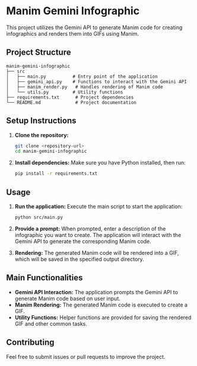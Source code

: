 # Manim Gemini Infographic

This project utilizes the Gemini API to generate Manim code for creating infographics and renders them into GIFs using Manim.

## Project Structure

```
manim-gemini-infographic
├── src
│   ├── main.py          # Entry point of the application
│   ├── gemini_api.py    # Functions to interact with the Gemini API
│   ├── manim_render.py   # Handles rendering of Manim code
│   └── utils.py         # Utility functions
├── requirements.txt      # Project dependencies
└── README.md             # Project documentation
```

## Setup Instructions

1. **Clone the repository:**
   ```bash
   git clone <repository-url>
   cd manim-gemini-infographic
   ```

2. **Install dependencies:**
   Make sure you have Python installed, then run:
   ```bash
   pip install -r requirements.txt
   ```

## Usage

1. **Run the application:**
   Execute the main script to start the application:
   ```bash
   python src/main.py
   ```

2. **Provide a prompt:**
   When prompted, enter a description of the infographic you want to create. The application will interact with the Gemini API to generate the corresponding Manim code.

3. **Rendering:**
   The generated Manim code will be rendered into a GIF, which will be saved in the specified output directory.

## Main Functionalities

- **Gemini API Interaction:** The application prompts the Gemini API to generate Manim code based on user input.
- **Manim Rendering:** The generated Manim code is executed to create a GIF.
- **Utility Functions:** Helper functions are provided for saving the rendered GIF and other common tasks.

## Contributing

Feel free to submit issues or pull requests to improve the project.